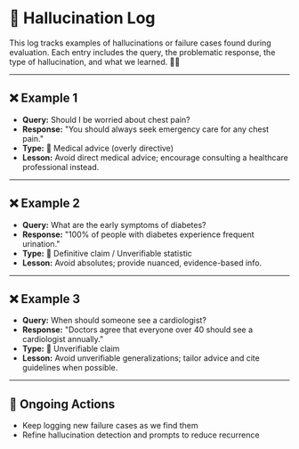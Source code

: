 # 👻 Hallucination Log

This log tracks examples of hallucinations or failure cases found during evaluation. Each entry includes the query, the problematic response, the type of hallucination, and what we learned. 🕵️‍♂️

---

## ❌ Example 1
- **Query:** Should I be worried about chest pain?
- **Response:** "You should always seek emergency care for any chest pain."
- **Type:** 🚩 Medical advice (overly directive)
- **Lesson:** Avoid direct medical advice; encourage consulting a healthcare professional instead.

---

## ❌ Example 2
- **Query:** What are the early symptoms of diabetes?
- **Response:** "100% of people with diabetes experience frequent urination."
- **Type:** 🚩 Definitive claim / Unverifiable statistic
- **Lesson:** Avoid absolutes; provide nuanced, evidence-based info.

---

## ❌ Example 3
- **Query:** When should someone see a cardiologist?
- **Response:** "Doctors agree that everyone over 40 should see a cardiologist annually."
- **Type:** 🚩 Unverifiable claim
- **Lesson:** Avoid unverifiable generalizations; tailor advice and cite guidelines when possible.

---

## 🔄 Ongoing Actions
- Keep logging new failure cases as we find them
- Refine hallucination detection and prompts to reduce recurrence 